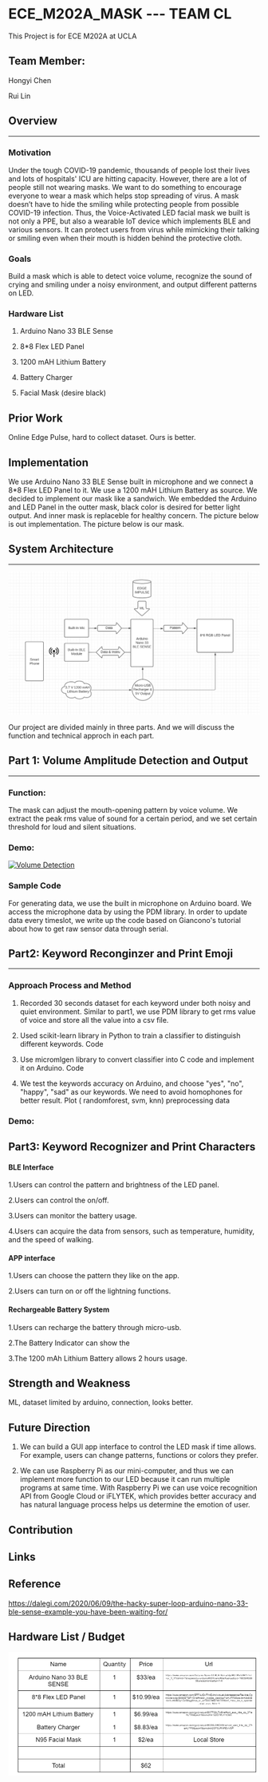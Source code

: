# ECE_M202A_MASK --- TEAM CL

This Project is for ECE M202A at UCLA

## Team Member:
Hongyi Chen

Rui Lin

## Overview
---
### Motivation
Under the tough COVID-19 pandemic, thousands of people lost their lives and lots of hospitals' ICU are hitting capacity. However, there are a lot of people still not wearing masks. We want to do something to encourage everyone to wear a mask which helps stop spreading of virus. A mask doesn’t have to hide the smiling while protecting people from possible COVID-19 infection. Thus, the Voice-Activated LED facial mask we built is not only a PPE, but also a wearable IoT device which implements BLE and various sensors. It can protect users from virus while mimicking their talking or smiling even when their mouth is hidden behind the protective cloth. 


### Goals

Build a mask which is able to detect voice volume, recognize the sound of crying and smiling under a noisy environment, and output different patterns on LED.  

### Hardware List
1. Arduino Nano 33 BLE Sense

2. 8*8 Flex LED Panel

3. 1200 mAH Lithium Battery

4. Battery Charger

5. Facial Mask (desire black)

## Prior Work
Online Edge Pulse, hard to collect dataset. Ours is better.

## Implementation
We use Arduino Nano 33 BLE Sense built in microphone and we connect a 8*8 Flex LED Panel to it. We use a 1200 mAH Lithium Battery as source. We decided to implement our mask like a sandwich. We embedded the Arduino and LED Panel in the outter mask, black color is desired for better light output. And inner mask is replaceble for healthy concern. The picture below is out implementation. The picture below is our mask.
## System Architecture
---
![flowchart](images/pipeline.png)

Our project are divided mainly in three parts. And we will discuss the function and technical approch in each part.
## Part 1: Volume Amplitude Detection and Output  
---
### Function:
The mask can adjust the mouth-opening pattern by voice volume. We extract the peak rms value of sound for a certain period, and we set certain threshold for loud and silent situations. 

### Demo:
[![Volume Detection](http://img.youtube.com/vi/https://youtu.be/ARSoRdHVBX4/0.jpg)](http://www.youtube.com/watch?v=https://youtu.be/ARSoRdHVBX4 "Volume Detection")

### Sample Code
For generating data, we use the built in microphone on Arduino board. We access the microphone data by using the PDM library. In order to update data every timeslot, we write up the code based on Giancono's tutorial about how to get raw sensor data through serial.
## Part2: Keyword Reconginzer and Print Emoji
---
### Approach Process and Method
1. Recorded 30 seconds dataset for each keyword under both noisy and quiet environment. Similar to part1, we use PDM library to get rms value of voice and store all the value into a csv file. 

2. Used scikit-learn library in Python to train a classifier to distinguish different keywords. 
  Code
3. Use micromlgen library to convert classifier into C code and implement it on Arduino. 
Code
4. We test the keywords accuracy on Arduino, and choose "yes", "no", "happy", "sad" as our keywords. We need to avoid homophones for better result.
Plot ( randomforest, svm, knn) preprocessing data
### Demo:



## Part3: Keyword Recognizer and Print Characters
#### BLE Interface
1.Users can control the pattern and brightness of the LED panel. 

2.Users can control the on/off.

3.Users can monitor the battery usage.

4.Users can acquire the data from sensors, such as temperature, humidity, and the speed of walking.

#### APP interface
1.Users can choose the pattern they like on the app.

2.Users can turn on or off the lightning functions.

#### Rechargeable Battery System
1.Users can recharge the battery through micro-usb.

2.The Battery Indicator can show the 

3.The 1200 mAh Lithium Battery allows 2 hours usage.


## Strength and Weakness

ML, dataset limited by arduino, connection, looks better.

## Future Direction
1. We can build a GUI app interface to control the LED mask if time allows. For example, users can change patterns, functions or colors they prefer. 

2. We can use Raspberry Pi as our mini-computer, and thus we can implement more function to our LED because it can run multiple programs at same time. With Raspberry Pi we can use voice recognition API from Google Cloud or iFLYTEK, which provides better accuracy and has natural language process helps us determine the emotion of user.


## Contribution


## Links

## Reference

https://dalegi.com/2020/06/09/the-hacky-super-loop-arduino-nano-33-ble-sense-example-you-have-been-waiting-for/











## Hardware List / Budget
![budget](images/budget.png)












